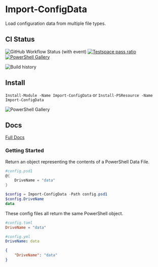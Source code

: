 # Import-ConfigData

Load configuration data from multiple file types.

## CI Status

![GitHub Workflow Status (with event)](https://img.shields.io/github/actions/workflow/status/cdhunt/Import-ConfigData/powershell.yml?style=flat&logo=github)
[![Testspace pass ratio](https://img.shields.io/testspace/pass-ratio/cdhunt/cdhunt%3AImport-ConfigData/main)](https://cdhunt.testspace.com/projects/67973/spaces)
[![PowerShell Gallery](https://img.shields.io/powershellgallery/v/Import-ConfigData.svg?color=%235391FE&label=PowerShellGallery&logo=powershell&style=flat)](https://www.powershellgallery.com/packages/Import-ConfigData)

![Build history](https://buildstats.info/github/chart/cdhunt/Import-ConfigData?branch=main)

## Install

`Install-Module -Name Import-ConfigData` or `Install-PSResource -Name Import-ConfigData`

![PowerShell Gallery](https://img.shields.io/powershellgallery/dt/Import-ConfigData?color=%235391FE&style=flat)

## Docs

[Full Docs](docs)

### Getting Started

Return an object representing the contents of a PowerShell Data File.

```powershell
#config.psd1
@{
    DriveName = "data"
}
```

```powershell
$config = Import-ConfigData -Path config.psd1
$config.DriveName
data
```

These config files all return the same PowerShell object.

```toml
#config.toml
DriveName = "data"
```

```yaml
#config.yml
DriveName: data
```

```json
{
    "DriveName": "data"
}
```
